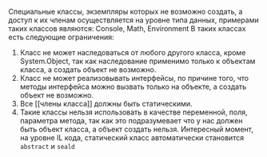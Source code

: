 Специальные классы, экземпляры которых не  возможно создать, а доступ к их членам осуществляется на уровне типа данных, примерами таких классов являются:
Console, Math, Environment
В таких классах есть следующие ограничения:
1) Класс не может наследоваться от любого другого класса, кроме System.Object, так как наследование применимо только к объектам класса, а создать объект не возможно.
2) Класс не может реализовывать интерфейсы, по причине того, что методы интерфейса можно вызвать только на объекте, а создать объект не возможно.
3) Все [[члены класса]] должны быть статическими. 
4) Такие классы нельзя использовать в качестве переменной, поля, параметра метода, так как это подразумевает что у нас должен быть объект класса, а объект создать нельзя.
Интересный момент, на уровне IL кода, статический класс автоматически становится `abstract` и `seald`
